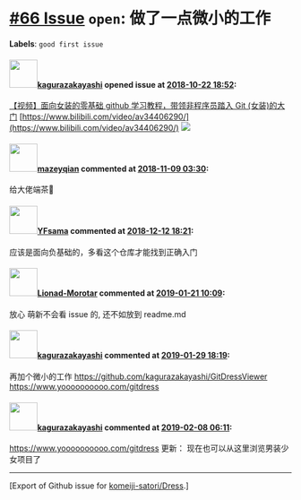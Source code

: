 # [\#66 Issue](https://github.com/komeiji-satori/Dress/issues/66) `open`: 做了一点微小的工作
**Labels**: `good first issue`


#### <img src="https://avatars.githubusercontent.com/u/2824841?u=b6e28fbc3f5ac12daf4b9a169194996ca20b57fb&v=4" width="50">[kagurazakayashi](https://github.com/kagurazakayashi) opened issue at [2018-10-22 18:52](https://github.com/komeiji-satori/Dress/issues/66):

[【视频】面向女装的零基础 github 学习教程，带领非程序员踏入 Git (女装)的大门](https://www.bilibili.com/video/av34406290/)
[https://www.bilibili.com/video/av34406290/](https://www.bilibili.com/video/av34406290/)
![](http://i1.hdslb.com/bfs/archive/e3915f85d836be98e695bdefadfb524d5a7ebc76.png)

#### <img src="https://avatars.githubusercontent.com/u/25045828?u=afeb1885432255184fde912458c495a322d3c3ce&v=4" width="50">[mazeyqian](https://github.com/mazeyqian) commented at [2018-11-09 03:30](https://github.com/komeiji-satori/Dress/issues/66#issuecomment-437238404):

给大佬端茶🍵

#### <img src="https://avatars.githubusercontent.com/u/42230649?u=cead5ad5b7b7e66a82a7bef512d521ddfacc4ed2&v=4" width="50">[YFsama](https://github.com/YFsama) commented at [2018-12-12 18:21](https://github.com/komeiji-satori/Dress/issues/66#issuecomment-446690469):

应该是面向负基础的，多看这个仓库才能找到正确入门

#### <img src="https://avatars.githubusercontent.com/u/26913795?u=65172ed1c41a76791628cfb23e4cbdcd9f891fe9&v=4" width="50">[Lionad-Morotar](https://github.com/Lionad-Morotar) commented at [2019-01-21 10:09](https://github.com/komeiji-satori/Dress/issues/66#issuecomment-456018285):

放心 萌新不会看 issue 的, 还不如放到 readme.md

#### <img src="https://avatars.githubusercontent.com/u/2824841?u=b6e28fbc3f5ac12daf4b9a169194996ca20b57fb&v=4" width="50">[kagurazakayashi](https://github.com/kagurazakayashi) commented at [2019-01-29 18:19](https://github.com/komeiji-satori/Dress/issues/66#issuecomment-458649280):

再加个微小的工作
https://github.com/kagurazakayashi/GitDressViewer
https://www.yoooooooooo.com/gitdress

#### <img src="https://avatars.githubusercontent.com/u/2824841?u=b6e28fbc3f5ac12daf4b9a169194996ca20b57fb&v=4" width="50">[kagurazakayashi](https://github.com/kagurazakayashi) commented at [2019-02-08 06:11](https://github.com/komeiji-satori/Dress/issues/66#issuecomment-461701939):

https://www.yoooooooooo.com/gitdress 更新：
现在也可以从这里浏览男装少女项目了


-------------------------------------------------------------------------------



[Export of Github issue for [komeiji-satori/Dress](https://github.com/komeiji-satori/Dress).]
